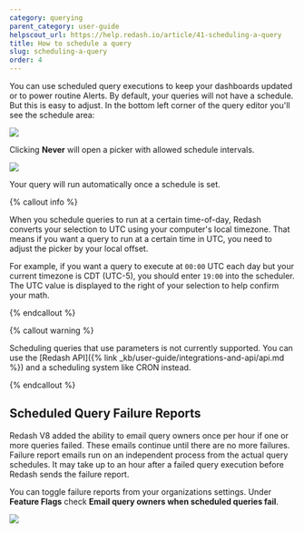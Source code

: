 ```yaml
---
category: querying
parent_category: user-guide
helpscout_url: https://help.redash.io/article/41-scheduling-a-query
title: How to schedule a query
slug: scheduling-a-query
order: 4
---
```


You can use scheduled query executions to keep your dashboards updated or to power routine Alerts. By default, your queries will not have a schedule. But this is easy to adjust. In the bottom left corner of the query editor you'll see the schedule area:

<img src="/assets/images/docs/gitbook/refresh-settings.png">

Clicking **Never** will open a picker with allowed schedule intervals.

<img src="/assets/images/docs/gitbook/schedule-modal.png">

Your query will run automatically once a schedule is set.

{% callout info %}

When you schedule queries to run
at a certain time-of-day, Redash converts your selection to UTC using your computer's local timezone.
That means if you want a query to run at a certain time in UTC, you need to adjust the picker by your local offset.

For example, if you want a query to execute at `00:00` UTC each day but your current timezone is CDT (UTC-5), you should enter `19:00` into the scheduler. The UTC value is displayed to the right of your selection to help
confirm your math.

{% endcallout %}

{% callout warning %}

Scheduling queries that use parameters is not currently supported. You can use
the [Redash API]({% link _kb/user-guide/integrations-and-api/api.md %}) and a
scheduling system like CRON instead.

{% endcallout %}

## Scheduled Query Failure Reports

Redash V8 added the ability to email query owners once per hour if one or more queries failed. These emails continue until there are no more failures. Failure report emails run on an independent process from the actual query schedules. It may take up to an hour after a failed query execution before Redash sends the failure report.

You can toggle failure reports from your organizations settings. Under **Feature Flags** check **Email query owners when scheduled queries fail**.

<img src="/assets/images/docs/gitbook/failure-report.png">
